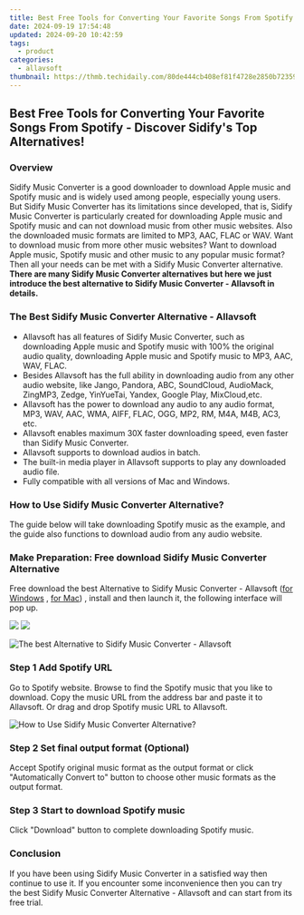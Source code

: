 ```yaml
---
title: Best Free Tools for Converting Your Favorite Songs From Spotify - Discover Sidify's Top Alternatives!
date: 2024-09-19 17:54:48
updated: 2024-09-20 10:42:59
tags:
  - product
categories:
  - allavsoft
thumbnail: https://thmb.techidaily.com/80de444cb408ef81f4728e2850b723591d8016d7f4cd61445fe263111407c51f.jpg
---
```


## Best Free Tools for Converting Your Favorite Songs From Spotify - Discover Sidify's Top Alternatives!

### Overview

Sidify Music Converter is a good downloader to download Apple music and Spotify music and is widely used among people, especially young users. But Sidify Music Converter has its limitations since developed, that is, Sidify Music Converter is particularly created for downloading Apple music and Spotify music and can not download music from other music websites. Also the downloaded music formats are limited to MP3, AAC, FLAC or WAV. Want to download music from more other music websites? Want to download Apple music, Spotify music and other music to any popular music format? Then all your needs can be met with a Sidify Music Converter alternative. **There are many Sidify Music Converter alternatives but here we just introduce the best alternative to Sidify Music Converter - Allavsoft in details.**

### The Best Sidify Music Converter Alternative - Allavsoft

* Allavsoft has all features of Sidify Music Converter, such as downloading Apple music and Spotify music with 100% the original audio quality, downloading Apple music and Spotify music to MP3, AAC, WAV, FLAC.
* Besides Allavsoft has the full ability in downloading audio from any other audio website, like Jango, Pandora, ABC, SoundCloud, AudioMack, ZingMP3, Zedge, YinYueTai, Yandex, Google Play, MixCloud,etc.
* Allavsoft has the power to download any audio to any audio format, MP3, WAV, AAC, WMA, AIFF, FLAC, OGG, MP2, RM, M4A, M4B, AC3, etc.
* Allavsoft enables maximum 30X faster downloading speed, even faster than Sidify Music Converter.
* Allavsoft supports to download audios in batch.
* The built-in media player in Allavsoft supports to play any downloaded audio file.
* Fully compatible with all versions of Mac and Windows.

### How to Use Sidify Music Converter Alternative?

The guide below will take downloading Spotify music as the example, and the guide also functions to download audio from any audio website.

### Make Preparation: Free download Sidify Music Converter Alternative

Free download the best Alternative to Sidify Music Converter - Allavsoft ([for Windows](https://tools.techidaily.com/allavsoft/products/) , [for Mac](https://tools.techidaily.com/allavsoft/products/)) , install and then launch it, the following interface will pop up.

[![](https://www.allavsoft.com/how-to/../images/how-to/free-download-win.jpg)](https://tools.techidaily.com/allavsoft/products/) [![](https://www.allavsoft.com/how-to/../images/how-to/free-download-mac.jpg)](https://tools.techidaily.com/allavsoft/products/)

![The best Alternative to Sidify Music Converter - Allavsoft](https://www.allavsoft.com/how-to/../images/allavsoft/screen-shot-600.jpg)

### Step 1 Add Spotify URL

Go to Spotify website. Browse to find the Spotify music that you like to download. Copy the music URL from the address bar and paste it to Allavsoft. Or drag and drop Spotify music URL to Allavsoft.

![How to Use Sidify Music Converter Alternative?](https://www.allavsoft.com/how-to/../images/how-to/download-rtmp-video/download-rtmp-video.jpg)

### Step 2 Set final output format (Optional)

Accept Spotify original music format as the output format or click "Automatically Convert to" button to choose other music formats as the output format.

### Step 3 Start to download Spotify music

Click "Download" button to complete downloading Spotify music.

### Conclusion

If you have been using Sidify Music Converter in a satisfied way then continue to use it. If you encounter some inconvenience then you can try the best Sidify Music Converter Alternative - Allavsoft and can start from its free trial.

<ins class="adsbygoogle"
     style="display:block"
     data-ad-format="autorelaxed"
     data-ad-client="ca-pub-7571918770474297"
     data-ad-slot="1223367746"></ins>



<ins class="adsbygoogle"
     style="display:block"
     data-ad-client="ca-pub-7571918770474297"
     data-ad-slot="8358498916"
     data-ad-format="auto"
     data-full-width-responsive="true"></ins>
